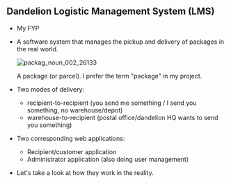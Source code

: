 ## Dandelion Logistic Management System (LMS)

- My FYP

- A software system that manages the pickup and delivery of packages in the real world.

  ![packag_noun_002_26133](C:\Users\user\Downloads\packag_noun_002_26133.jpg)

  A package (or parcel). I prefer the term "package" in my project.

- Two modes of delivery: 

  - recipient-to-recipient (you send me something / I send you something, no warehouse/depot)
  - warehouse-to-recipient (postal office/dandelion HQ wants to send you something) 

- Two corresponding web applications:

  - Recipient/customer application
  - Administrator application (also doing user management)

- Let's take a look at how they work in the reality.

